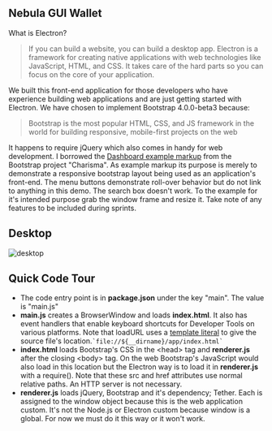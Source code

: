 

Nebula GUI Wallet
-----------------

What is Electron?

> If you can build a website, you can build a desktop app. Electron is a framework for creating native applications with web technologies like JavaScript, HTML, and CSS. It takes care of the hard parts so you can focus on the core of your application.

We built this front-end application for those developers who have experience building web applications and are just getting started with Electron.
We have chosen to implement Bootstrap 4.0.0-beta3 because:

> Bootstrap is the most popular HTML, CSS, and JS framework in the world for building responsive, mobile-first projects on the web

It happens to require jQuery which also comes in handy for web development.
I borrowed the [Dashboard example markup](https://github.com/usmanhalalit/charisma) from the Bootstrap project "Charisma".
As example markup its purpose is merely to demonstrate a responsive bootstrap layout being used as an application's front-end.
The menu buttons demonstrate roll-over behavior but do not link to anything in this demo.
The search box doesn't work. To the example for it's intended purpose grab the window frame and resize it. Take note of any features to be included during sprints.


Desktop
-------
![desktop](screenshots/desktop.png)


Quick Code Tour
---------------

 - The code entry point is in **package.json** under the key "main". The value is "main.js"
 - **main.js** creates a BrowserWindow and loads **index.html**. It also has event handlers that enable keyboard shortcuts for Developer Tools on various platforms. Note that loadURL uses a [template literal](https://developer.mozilla.org/en-US/docs/Web/JavaScript/Reference/Template_literals) to give the source file's location.`` `file://${__dirname}/app/index.html` ``
 - **index.html** loads Bootstrap's CSS in the &lt;head&gt; tag and **renderer.js** after the closing &lt;body&gt; tag. On the web Bootstrap's JavaScript would also load in this location but the Electron way is to load it in **renderer.js** with a require(). Note that these src and href attributes use normal relative paths. An HTTP server is not necessary.
 - **renderer.js** loads jQuery, Bootstrap and it's dependency; Tether. Each is assigned to the window object because this is the web application custom. It's not the Node.js or Electron custom because window is a global. For now we must do it this way or it won't work.
